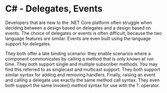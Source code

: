 # C# - Delegates, Events

Developers that are new to the .NET Core platform often struggle when deciding between a design based on delegates and a design based on events. The choice of delegates or events is often difficult, because the two language features are similar. Events are even built using the language support for delegates.

They both offer a late binding scenario: they enable scenarios where a component communicates by calling a method that is only known at run time. They both support single and multiple subscriber methods. You may find this referred to as singlecast and multicast support. They both support similar syntax for adding and removing handlers. Finally, raising an event and calling a delegate use exactly the same method call syntax. They even both support the same Invoke() method syntax for use with the ?. operator.

